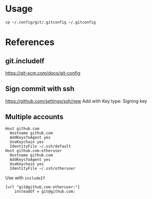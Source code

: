# Usage
```
cp ~/.config/git/.gitconfig ~/.gitconfig
```
# References

## git.includeIf
https://git-scm.com/docs/git-config

## Sign commit with ssh
https://github.com/settings/ssh/new
Add with Key type: Signing key

## Multiple accounts
```
Host github.com
  Hostname github.com
  AddKeysToAgent yes
  UseKeychain yes
  IdentityFile ~/.ssh/default
Host github.com-otheruser
  Hostname github.com
  AddKeysToAgent yes
  UseKeychain yes
  IdentityFile ~/.ssh/otheruser
```

Use with `includeIf`
```
[url "git@github.com-otheruser:"]
	insteadOf = git@github.com:
```
